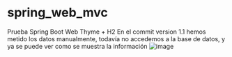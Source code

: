 # spring_web_mvc
 Prueba Spring Boot Web Thyme + H2
 En el commit version 1.1 hemos metido los datos manualmente, todavía no accedemos a la base de datos, y ya se puede ver como se muestra la información
![image](https://github.com/LAPinosB/spring_web_mvc/assets/149178337/0f52e43d-4f71-4971-8a4f-95385508d521)
